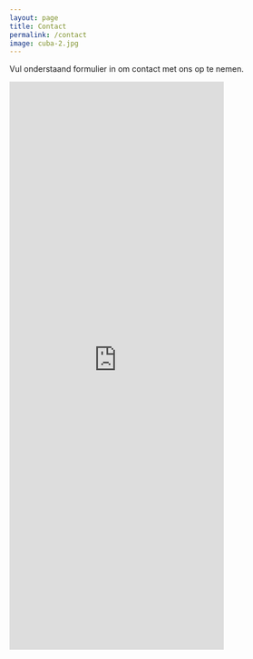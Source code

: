 ```yaml
---
layout: page
title: Contact
permalink: /contact
image: cuba-2.jpg
---
```


<div class="container">
    <p>Vul onderstaand formulier in om contact met ons op te nemen.</p>
    <iframe src="https://docs.google.com/forms/d/e/1FAIpQLSe74T_zcHzfBG2nLSB8fwcKg7XeVqT3Xl3F-EmLL1oszCu7Ng/viewform?embedded=true" width="75%" height="1000" frameborder="0" marginheight="0" marginwidth="0">Laden…</iframe>
</div>
